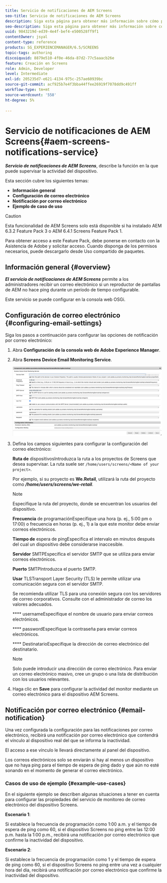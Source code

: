 ```yaml
---
title: Servicio de notificaciones de AEM Screens
seo-title: Servicio de notificaciones de AEM Screens
description: Siga esta página para obtener más información sobre cómo puede supervisar la actividad de los dispositivos.
seo-description: Siga esta página para obtener más información sobre cómo puede supervisar la actividad de los dispositivos.
uuid: 9843219d-ed39-4e4f-bef4-e500528ff9f1
contentOwner: jsyal
content-type: reference
products: SG_EXPERIENCEMANAGER/6.5/SCREENS
topic-tags: authoring
discoiquuid: 8879e510-4f0e-46da-87d2-77c5aaacb26e
feature: Creación en Screens
role: Admin, Developer
level: Intermediate
exl-id: 205235d7-e621-4134-975c-257ae60939bc
source-git-commit: acf925b7e4f3bba44ffee26919f7078dd9c491ff
workflow-type: tm+mt
source-wordcount: '558'
ht-degree: 5%

---
```


# Servicio de notificaciones de AEM Screens{#aem-screens-notifications-service}

<!--removed from metadata: admitteddomains: @adobe.com;@caesars.com-->

***Servicio de notificaciones de AEM Screens***, describe la función en la que puede supervisar la actividad del dispositivo.

Esta sección cubre los siguientes temas:

* **Información general**
* **Configuración de correo electrónico**
* **Notificación por correo electrónico**
* **Ejemplo de caso de uso**

>[!CAUTION]
>
>Esta funcionalidad de AEM Screens solo está disponible si ha instalado AEM 6.3.2 Feature Pack 3 o AEM 6.4.1 Screens Feature Pack 1.
>
>Para obtener acceso a este Feature Pack, debe ponerse en contacto con la Asistencia de Adobe y solicitar acceso. Cuando disponga de los permisos necesarios, puede descargarlo desde Uso compartido de paquetes.

## Información general {#overview}

***El servicio de notificaciones de AEM Screens*** permite a los administradores recibir un correo electrónico si un reproductor de pantallas de AEM no hace ping durante un período de tiempo configurable.

Este servicio se puede configurar en la consola web OSGi.

## Configuración de correo electrónico {#configuring-email-settings}

Siga los pasos a continuación para configurar las opciones de notificación por correo electrónico:

1. Abra **Configuración de la consola web de Adobe Experience Manager**.
1. Abra **Screens Device Email Monitoring Service**.

   ![screen_shot_2018-04-26at4602pm](assets/screen_shot_2018-04-26at44602pm.png)

1. Defina los campos siguientes para configurar la configuración del correo electrónico:

   **Ruta de** dispositivosIntroduzca la ruta a los proyectos de Screens que desea supervisar. La ruta suele ser `/home/users/screens/<Name of your project>`.

   Por ejemplo, si su proyecto es **We.Retail**, utilizará la ruta del proyecto como ***/home/users/screens/we-retail***.

   >[!NOTE]
   >
   >Especifique la ruta del proyecto, donde se encuentran los usuarios del dispositivo.

   **Frecuencia** de programaciónEspecifique una hora (p. ej., 5:00 pm o 17:00) o frecuencia en horas (p. ej., 1) a la que este monitor debe enviar correos electrónicos.

   **Tiempo de** espera de pingEspecifica el intervalo en minutos después del cual un dispositivo debe considerarse inaccesible.

   **Servidor** SMTPEspecifica el servidor SMTP que se utiliza para enviar correos electrónicos.

   **Puerto** SMTPIntroduzca el puerto SMTP.

   **Usar** TLSTransport Layer Security (TLS) le permite utilizar una comunicación segura con el servidor SMTP.

   Se recomienda utilizar TLS para una conexión segura con los servidores de correo corporativos. Consulte con el administrador de correo los valores adecuados.

   **** usernameEspecifique el nombre de usuario para enviar correos electrónicos.

   **** passwordEspecifique la contraseña para enviar correos electrónicos.

   **** DestinatarioEspecifique la dirección de correo electrónico del destinatario.

   >[!NOTE]
   >
   >Solo puede introducir una dirección de correo electrónico. Para enviar un correo electrónico masivo, cree un grupo o una lista de distribución con los usuarios relevantes.

1. Haga clic en **Save** para configurar la actividad del monitor mediante un correo electrónico para el dispositivo AEM Screens.

## Notificación por correo electrónico {#email-notification}

Una vez configurada la configuración para las notificaciones por correo electrónico, recibirá una notificación por correo electrónico que contendrá el vínculo al dispositivo real del que se informa la inactividad.

El acceso a ese vínculo le llevará directamente al panel del dispositivo.

Los correos electrónicos solo se enviarán si hay al menos un dispositivo que no haya ping para el tiempo de espera de ping dado y que aún no esté sonando en el momento de generar el correo electrónico.

### Casos de uso de ejemplo {#example-use-cases}

En el siguiente ejemplo se describen algunas situaciones a tener en cuenta para configurar las propiedades del servicio de monitoreo de correo electrónico del dispositivo Screens.

**Escenario 1**:

Si establece la frecuencia de programación como 1:00 a.m. y el tiempo de espera de ping como 60, si el dispositivo Screens no ping entre las 12:00 p.m. hasta la 1:00 p.m., recibirá una notificación por correo electrónico que confirme la inactividad del dispositivo.

**Escenario 2**:

Si establece la frecuencia de programación como 1 y el tiempo de espera de ping como 60, si el dispositivo Screens no ping entre una vez a cualquier hora del día, recibirá una notificación por correo electrónico que confirme la inactividad del dispositivo.
